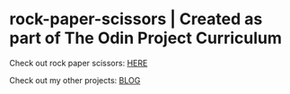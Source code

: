 # rock-paper-scissors | Created as part of The Odin Project Curriculum

Check out rock paper scissors: [HERE](https://ronald-luo.github.io/rock-paper-scissors/)

Check out my other projects: [BLOG](https://www.ronald-luo.com/100-websites/)
